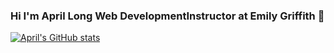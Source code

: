 ### Hi I'm April Long Web DevelopmentInstructor at Emily Griffith 👋

<!--
**ApVen77/ApVen77** is a ✨ _special_ ✨ repository because its `README.md` (this file) appears on your GitHub profile.


-->
[![April's GitHub stats](https://github-readme-stats.vercel.app/api?username=ApVen77)](https://github.com/ApVen77/github-readme-stats)

